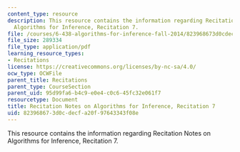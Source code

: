 ```yaml
---
content_type: resource
description: This resource contains the information regarding Recitation Notes on
  Algorithms for Inference, Recitation 7.
file: /courses/6-438-algorithms-for-inference-fall-2014/823968673d0cdecfa20f97643343f08e_MIT6_438F14_rec7.pdf
file_size: 289334
file_type: application/pdf
learning_resource_types:
- Recitations
license: https://creativecommons.org/licenses/by-nc-sa/4.0/
ocw_type: OCWFile
parent_title: Recitations
parent_type: CourseSection
parent_uid: 95d99fa6-b4c9-e0e4-c0c6-45fc32e061f7
resourcetype: Document
title: Recitation Notes on Algorithms for Inference, Recitation 7
uid: 82396867-3d0c-decf-a20f-97643343f08e
---
```

This resource contains the information regarding Recitation Notes on Algorithms for Inference, Recitation 7.